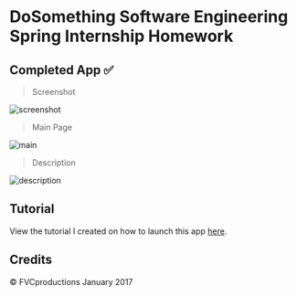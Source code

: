 # DoSomething Software Engineering Spring Internship Homework

## Completed App ✅

> Screenshot

![screenshot](https://fvcproductions.files.wordpress.com/2017/01/screenshot.png)

> Main Page

![main](https://fvcproductions.files.wordpress.com/2017/01/home.png)

> Description

![description](https://fvcproductions.files.wordpress.com/2017/01/description.png)

## Tutorial

View the tutorial I created on how to launch this app [here](https://fvcproductions.com/2017/01/13/launch-todo-app-laravel/).

## Credits

© FVCproductions January 2017